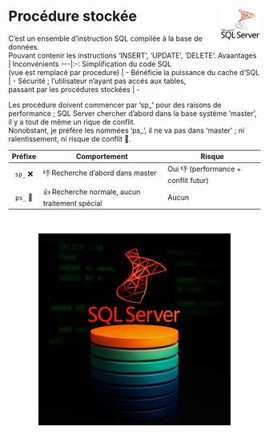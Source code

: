 # **Procédure stockée**<a href="../"> <img src="../../assets/Microsoft_SQL_Server.svg" alt="SQL Server" align="right" height="64px"> </a>
C’est un ensemble d’instruction SQL compilée à la base de données.  
Pouvant contenir les instructions ‘INSERT’, ‘UPDATE’, ‘DELETE’.
Avaantages | Inconvénients
---|:-:
Simplification du code SQL<br>(vue est remplacé par procedure) | -
Bénéficie la puissance du cache d’SQL | -
Sécurité ; l’utilisateur n’ayant pas accés aux tables,<br>passant par les procédures stockées | -

Les procédure doivent commencer par ‘sp_’ pour des raisons de performance ; SQL Server chercher d’abord dans la base système ‘master’, il y a tout de même un rique de conflit.  
Nonobstant, je préfère les nommées ‘ps_’, il ne va pas dans ‘master’ ; ni ralentissement, ni risque de conflit 👏.

Préfixe | Comportement | Risque
:-:|---|---
`sp_` ❌ | 👎 Recherche d’abord dans master | Oui 👎 (performance + conflit futur)
`ps_` 👏 | 👍 Recherche normale, aucun traitement spécial | Aucun
<div align="center"><br><br><a href="../../"><img src="../../assets/sstsql2.png"></a>